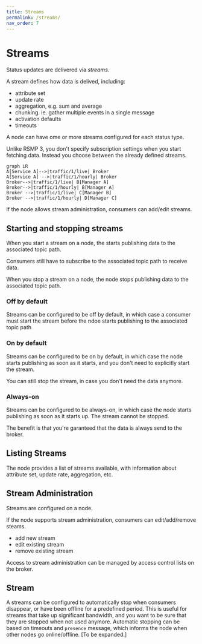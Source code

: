 ```yaml
---
title: Streams
permalink: /streams/
nav_order: 7
---
```


# Streams
Status updates are delivered via _streams_.

A stream defines how data is delived, including:

- attribute set
- update rate
- aggregation, e.g. sum and average
- chunking. ie. gather multiple events in a single message
- activation defaults
- timeouts

A node can have ome or more streams configured for each status type. 

Unlike RSMP 3, you don't specify subscription settings when you start fetching data.
Instead you choose between the already defined streams.

```mermaid
graph LR
A[Service A]-->|traffic/1/live| Broker
A[Service A] -->|traffic/1/hourly| Broker
Broker-->|traffic/1/live| B[Manager A]
Broker-->|traffic/1/hourly| B[Manager A]
Broker -->|traffic/1/live| C[Manager B]
Broker -->|traffic/1/hourly| D[Manager C]
```

If the node allows stream administration, consumers can add/edit streams.

## Starting and stopping streams
When you start a stream on a node, the starts publishing data to the associated topic path.

Consumers still have to subscribe to the associated topic path to receive data.

When you stop a stream on a node, the node stops publishing data to the associated topic path.

### Off by default
Streams can be configured to be off by default, in which case a consumer must start the 
stream before the ndoe starts publishing to the associated  topic path

### On by default
Streams can be configured to be on by default, in which case the node starts publishing
as soon as it starts, and you don't need to explicitly start the stream.

You can still stop the stream, in case you don't need the data anymore.

### Always-on
Streams can be configured to be always-on, in which case the node starts publishing
as soon as it starts up. The stream cannot be stopped.

The benefit is that you're garanteed that the data is always send to the broker.

## Listing Streams
The node provides a list of streams available, with information about attribute set,
update rate, aggregation, etc.

## Stream Administration
Streams are configured on a node.

If the node supports stream administration, consumers can edit/add/remove steams.

- add new stream
- edit existing stream
- remove existing stream

Access to stream administration can be managed by access control lists on the broker.

## Stream
A streams can be configured to automatically stop when consumers disappear, or have
been offline for a predefined period.
This is useful for streams that take up significant bandwidth, and you want to be sure
that they are stopped when not used anymore.
Automatic stopping can be based on timeouts and `presence` message, which informs the node
when other nodes go online/offline.
[To be expanded.]




